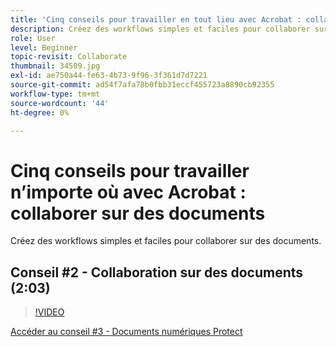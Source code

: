 ```yaml
---
title: 'Cinq conseils pour travailler en tout lieu avec Acrobat : collaborer sur des documents'
description: Créez des workflows simples et faciles pour collaborer sur des documents
role: User
level: Beginner
topic-revisit: Collaborate
thumbnail: 34509.jpg
exl-id: ae750a44-fe63-4b73-9f96-3f361d7d7221
source-git-commit: ad54f7afa78b0fbb31eccf455723a8890cb92355
workflow-type: tm+mt
source-wordcount: '44'
ht-degree: 0%

---
```


# Cinq conseils pour travailler n’importe où avec Acrobat : collaborer sur des documents

Créez des workflows simples et faciles pour collaborer sur des documents.

## Conseil #2 - Collaboration sur des documents (2:03)

>[!VIDEO](https://video.tv.adobe.com/v/34509?quality=12&learn=on&hidetitle=true)

[Accéder au conseil #3 - Documents numériques Protect](protect-digital-documents.md)